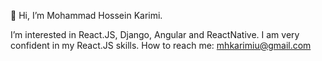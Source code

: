 👋 Hi, I’m Mohammad Hossein Karimi.

I’m interested in React.JS, Django, Angular and ReactNative. I am very confident in my React.JS skills.
How to reach me: mhkarimiu@gmail.com

